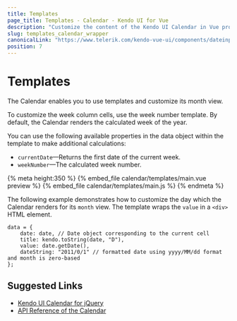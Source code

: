 ```yaml
---
title: Templates
page_title: Templates - Calendar - Kendo UI for Vue
description: "Customize the content of the Kendo UI Calendar in Vue projects."
slug: templates_calendar_wrapper
canonicalLink: "https://www.telerik.com/kendo-vue-ui/components/dateinputs/calendar/custom-rendering/"
position: 7
---
```


<div><WrapperBanner link="/kendo-vue-ui/components/dateinputs/calendar/custom-rendering"></WrapperBanner></div>

# Templates

The Calendar enables you to use templates and customize its month view.

To customize the week column cells, use the week number template. By default, the Calendar renders the calculated week of the year.

You can use the following available properties in the data object within the template to make additional calculations:
* `currentDate`&mdash;Returns the first date of the current week.
* `weekNumber`&mdash;The calculated week number.

{% meta height:350 %}
{% embed_file calendar/templates/main.vue preview %}
{% embed_file calendar/templates/main.js %}
{% endmeta %}

The following example demonstrates how to customize the day which the Calendar renders for its `month` view. The template wraps the `value` in a `<div>` HTML element.

```html-no-run
data = {
	date: date, // Date object corresponding to the current cell
	title: kendo.toString(date, "D"),
	value: date.getDate(),
	dateString: "2011/0/1" // formatted date using yyyy/MM/dd format and month is zero-based
};
```

## Suggested Links

* [Kendo UI Calendar for jQuery](https://docs.telerik.com/kendo-ui/controls/scheduling/calendar/overview)
* [API Reference of the Calendar](https://docs.telerik.com/kendo-ui/api/javascript/ui/calendar)

